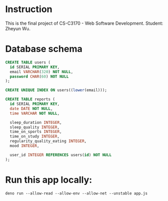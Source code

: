 # Instruction
This is the final project of CS-C3170 - Web Software Development.
Student: Zheyun Wu.

# Database schema
```sql
CREATE TABLE users (
  id SERIAL PRIMARY KEY,
  email VARCHAR(320) NOT NULL,
  password CHAR(60) NOT NULL
);

CREATE UNIQUE INDEX ON users((lower(email)));

CREATE TABLE reports (
  id SERIAL PRIMARY KEY,
  date DATE NOT NULL,
  time VARCHAR NOT NULL,

  sleep_duration INTEGER,
  sleep_quality INTEGER,
  time_on_sports INTEGER,
  time_on_study INTEGER,
  regularity_quality_eating INTEGER,
  mood INTEGER,

  user_id INTEGER REFERENCES users(id) NOT NULL
);
```

# Run this app locally:

```shell
deno run --allow-read --allow-env --allow-net --unstable app.js
```